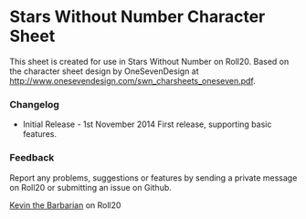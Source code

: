 # Stars Without Number Character Sheet

This sheet is created for use in Stars Without Number on Roll20. Based on the character sheet design by OneSevenDesign at http://www.onesevendesign.com/swn_charsheets_oneseven.pdf.

### Changelog

* Initial Release - 1st November 2014
First release, supporting basic features.

### Feedback

Report any problems, suggestions or features by sending a private message on Roll20 or submitting an issue on Github.

[Kevin the Barbarian](https://app.roll20.net/users/565104/kevin-the-barbarian) on Roll20